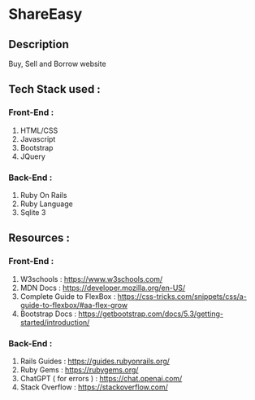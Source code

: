 # ShareEasy
## Description
Buy, Sell and Borrow website
## Tech Stack used :
### Front-End :
1) HTML/CSS
2) Javascript
3) Bootstrap
4) JQuery
### Back-End :
1) Ruby On Rails
2) Ruby Language
3) Sqlite 3 
## Resources :
### Front-End :
1) W3schools : https://www.w3schools.com/
2) MDN Docs : https://developer.mozilla.org/en-US/
3) Complete Guide to FlexBox : https://css-tricks.com/snippets/css/a-guide-to-flexbox/#aa-flex-grow
4) Bootstrap Docs : https://getbootstrap.com/docs/5.3/getting-started/introduction/
### Back-End :
1) Rails Guides : https://guides.rubyonrails.org/
2) Ruby Gems : https://rubygems.org/
3) ChatGPT ( for errors ) : https://chat.openai.com/
4) Stack Overflow : https://stackoverflow.com/
